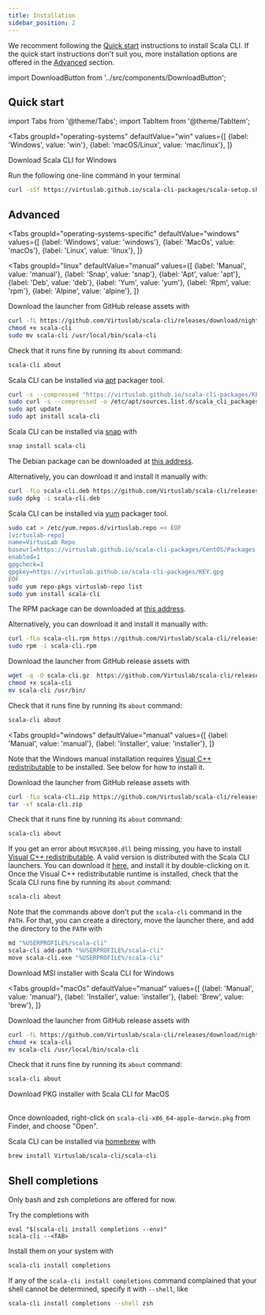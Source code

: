 ```yaml
---
title: Installation
sidebar_position: 2
---
```


We recomment following the [Quick start](#quick-start) instructions
to install Scala CLI. If the quick start instructions don't suit you,
more installation options are offered in the [Advanced](#advanced) section.

import DownloadButton from '../src/components/DownloadButton';

## Quick start

import Tabs from '@theme/Tabs';
import TabItem from '@theme/TabItem';

<Tabs 
    groupId="operating-systems"
    defaultValue="win"
   values={[
    {label: 'Windows', value: 'win'},
    {label: 'macOS/Linux', value: 'mac/linux'},
  ]}
>
<TabItem value="win">

Download Scala CLI for Windows
<DownloadButton desc= 'Scala CLI for Windows' href='https://github.com/Virtuslab/scala-cli/releases/download/nightly/scala-cli-x86_64-pc-win32.msi'></DownloadButton>
</TabItem>
<TabItem value="mac/linux">

Run the following one-line command in your terminal

```bash
curl -sSf https://virtuslab.github.io/scala-cli-packages/scala-setup.sh | sh
```
</TabItem>
</Tabs>

## Advanced

<Tabs
groupId="operating-systems-specific"
defaultValue="windows"
values={[
{label: 'Windows', value: 'windows'},
{label: 'MacOs', value: 'macOs'},
{label: 'Linux', value: 'linux'},
]}
>
<TabItem value="linux">

<Tabs
groupId="linux"
defaultValue="manual"
values={[
{label: 'Manual', value: 'manual'},
{label: 'Snap', value: 'snap'},
{label: 'Apt', value: 'apt'},
{label: 'Deb', value: 'deb'},
{label: 'Yum', value: 'yum'},
{label: 'Rpm', value: 'rpm'},
{label: 'Alpine', value: 'alpine'},
]}
>
<TabItem value="manual">

Download the launcher from GitHub release assets with
```bash
curl -fL https://github.com/Virtuslab/scala-cli/releases/download/nightly/scala-cli-x86_64-pc-linux.gz | gzip -d > scala-cli
chmod +x scala-cli
sudo mv scala-cli /usr/local/bin/scala-cli
```

Check that it runs fine by running its `about` command:
```bash
scala-cli about
```
</TabItem>

<TabItem value="apt">

Scala CLI can be installed via [apt](https://wiki.debian.org/Apt) packager tool.

```bash
curl -s --compressed "https://virtuslab.github.io/scala-cli-packages/KEY.gpg" | sudo apt-key add -
sudo curl -s --compressed -o /etc/apt/sources.list.d/scala_cli_packages.list "https://virtuslab.github.io/scala-cli-packages/debian/scala_cli_packages.list"
sudo apt update
sudo apt install scala-cli
```
</TabItem>
<TabItem value="snap">

Scala CLI can be installed via [snap](https://snapcraft.io/#) with

```bash
snap install scala-cli
```
</TabItem>
<TabItem value="deb">

The Debian package can be downloaded at [this address](https://github.com/Virtuslab/scala-cli/releases/download/nightly/scala-cli-x86_64-pc-linux.deb).

Alternatively, you can download it and install it manually with:

```bash
curl -fLo scala-cli.deb https://github.com/Virtuslab/scala-cli/releases/download/nightly/scala-cli-x86_64-pc-linux.deb
sudo dpkg -i scala-cli.deb
```
</TabItem>

<TabItem value="yum">

Scala CLI can be installed via [yum](http://yum.baseurl.org) packager tool.

```bash
sudo cat > /etc/yum.repos.d/virtuslab.repo << EOF
[virtuslab-repo]
name=VirtusLab Repo
baseurl=https://virtuslab.github.io/scala-cli-packages/CentOS/Packages
enabled=1
gpgcheck=1
gpgkey=https://virtuslab.github.io/scala-cli-packages/KEY.gpg
EOF
sudo yum repo-pkgs virtuslab-repo list
sudo yum install scala-cli    
```
</TabItem>
<TabItem value="rpm">

The RPM package can be downloaded at [this address](https://github.com/Virtuslab/scala-cli/releases/download/nightly/scala-cli-x86_64-pc-linux.rpm).

Alternatively, you can download it and install it manually with:
```bash
curl -fLo scala-cli.rpm https://github.com/Virtuslab/scala-cli/releases/download/nightly/scala-cli-x86_64-pc-linux.rpm
sudo rpm -i scala-cli.rpm
```
</TabItem>
<TabItem value="alpine">

Download the launcher from GitHub release assets with

```bash
wget -q -O scala-cli.gz  https://github.com/Virtuslab/scala-cli/releases/download/nightly/scala-cli-x86_64-pc-linux-static.gz && gunzip scala-cli.gz
chmod +x scala-cli
mv scala-cli /usr/bin/
```

Check that it runs fine by running its `about` command:
```bash
scala-cli about
```
</TabItem>
</Tabs>

</TabItem>
<TabItem value="windows">

<Tabs
groupId="windows"
defaultValue="manual"
values={[
{label: 'Manual', value: 'manual'},
{label: 'Installer', value: 'installer'},
]}
>

<TabItem value="manual">

Note that the Windows manual installation requires [Visual C++ redistributable](https://support.microsoft.com/en-us/topic/the-latest-supported-visual-c-downloads-2647da03-1eea-4433-9aff-95f26a218cc0)
to be installed. See below for how to install it.

Download the launcher from GitHub release assets with
```bash
curl -fLo scala-cli.zip https://github.com/Virtuslab/scala-cli/releases/download/nightly/scala-cli-x86_64-pc-win32.zip
tar -xf scala-cli.zip
```

Check that it runs fine by running its `about` command:
```bash
scala-cli about
```

If you get an error about `MSVCR100.dll` being missing, you have to install
[Visual C++ redistributable](https://support.microsoft.com/en-us/topic/the-latest-supported-visual-c-downloads-2647da03-1eea-4433-9aff-95f26a218cc0). A valid version is distributed with the Scala CLI launchers.
You can download it [here](https://github.com/Virtuslab/scala-cli/releases/download/nightly/vc_redist.x64.exe),
and install it by double-clicking on it. Once the Visual C++ redistributable runtime is installed,
check that the Scala CLI runs fine by running its `about` command:
```bash
scala-cli about
```

Note that the commands above don't put the `scala-cli` command in the `PATH`. For that, you can create a directory, move the
launcher there, and add the directory to the `PATH` with
```bash
md "%USERPROFILE%/scala-cli"
scala-cli add-path "%USERPROFILE%/scala-cli"
move scala-cli.exe "%USERPROFILE%/scala-cli"
```
</TabItem>
<TabItem value="installer">

Download MSI installer with Scala CLI for Windows
<DownloadButton desc= 'Scala CLI for Windows' href='https://github.com/Virtuslab/scala-cli/releases/download/nightly/scala-cli-x86_64-pc-win32.msi'></DownloadButton>
</TabItem>
</Tabs>

</TabItem>
<TabItem value="macOs">

<Tabs
groupId="macOs"
defaultValue="manual"
values={[
{label: 'Manual', value: 'manual'},
{label: 'Installer', value: 'installer'},
{label: 'Brew', value: 'brew'},
]}
>
<TabItem value="manual">

Download the launcher from GitHub release assets with
```bash
curl -fL https://github.com/Virtuslab/scala-cli/releases/download/nightly/scala-cli-x86_64-apple-darwin.gz | gzip -d > scala-cli
chmod +x scala-cli
mv scala-cli /usr/local/bin/scala-cli
```

Check that it runs fine by running its `about` command:
```bash
scala-cli about
```
</TabItem>
<TabItem value="installer">

Download PKG installer with Scala CLI for MacOS
<DownloadButton desc= 'Scala CLI for MacOS' href='https://github.com/Virtuslab/scala-cli/releases/download/nightly/scala-cli-x86_64-apple-darwin.pkg'></DownloadButton>
<br/>
<br/>

Once downloaded, right-click on `scala-cli-x86_64-apple-darwin.pkg` from Finder, and choose "Open".
</TabItem>
<TabItem value="brew">

Scala CLI can be installed via [homebrew](https://brew.sh) with

```bash
brew install Virtuslab/scala-cli/scala-cli 
```
</TabItem>
</Tabs>

</TabItem>
</Tabs>

## Shell completions

Only bash and zsh completions are offered for now.

Try the completions with
```
eval "$(scala-cli install completions --env)"
scala-cli --<TAB>
```

Install them on your system with
```bash
scala-cli install completions
```

If any of the `scala-cli install completions` command complained that your shell cannot be determined, specify it
with `--shell`, like
```bash
scala-cli install completions --shell zsh
```
